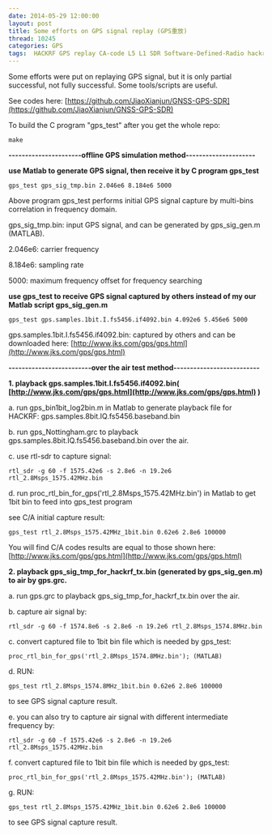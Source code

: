 ```yaml
---
date: 2014-05-29 12:00:00
layout: post
title: Some efforts on GPS signal replay (GPS重放)
thread: 10245
categories: GPS
tags:  HACKRF GPS replay CA-code L5 L1 SDR Software-Defined-Radio hackrf_transfer rtl-sdr rtl2832
---
```


Some efforts were put on replaying GPS signal, but it is only partial successful, not fully successful. Some tools/scripts are useful.

See codes here: [https://github.com/JiaoXianjun/GNSS-GPS-SDR](https://github.com/JiaoXianjun/GNSS-GPS-SDR)

To build the C program "gps_test" after you get the whole repo:

    make

**----------------------offline GPS simulation method---------------------**

**use Matlab to generate GPS signal, then receive it by C program gps_test**

    gps_test gps_sig_tmp.bin 2.046e6 8.184e6 5000

Above program gps_test performs initial GPS signal capture by multi-bins correlation in frequency domain.

gps_sig_tmp.bin: input GPS signal, and can be generated by gps_sig_gen.m (MATLAB).

2.046e6: carrier frequency

8.184e6: sampling rate

5000: maximum frequency offset for frequency searching

**use gps_test to receive GPS signal captured by others instead of my our Matlab script gps_sig_gen.m**

    gps_test gps.samples.1bit.I.fs5456.if4092.bin 4.092e6 5.456e6 5000

gps.samples.1bit.I.fs5456.if4092.bin: captured by others and can be downloaded here: [http://www.jks.com/gps/gps.html](http://www.jks.com/gps/gps.html)

**-------------------------over the air test method--------------------------**

**1. playback gps.samples.1bit.I.fs5456.if4092.bin( [http://www.jks.com/gps/gps.html](http://www.jks.com/gps/gps.html) )**

a. run gps_bin1bit_log2bin.m in Matlab to generate playback file for HACKRF: gps.samples.8bit.IQ.fs5456.baseband.bin

b. run gps_Nottingham.grc to playback gps.samples.8bit.IQ.fs5456.baseband.bin over the air.

c. use rtl-sdr to capture signal: 

    rtl_sdr -g 60 -f 1575.42e6 -s 2.8e6 -n 19.2e6 rtl_2.8Msps_1575.42MHz.bin

d. run proc_rtl_bin_for_gps('rtl_2.8Msps_1575.42MHz.bin') in Matlab to get 1bit bin to feed into gps_test program

see C/A initial capture result: 

    gps_test rtl_2.8Msps_1575.42MHz_1bit.bin 0.62e6 2.8e6 100000

You will find C/A codes results are equal to those shown here: [http://www.jks.com/gps/gps.html](http://www.jks.com/gps/gps.html)

**2. playback gps_sig_tmp_for_hackrf_tx.bin (generated by gps_sig_gen.m) to air by gps.grc.**

a. run gps.grc to playback gps_sig_tmp_for_hackrf_tx.bin over the air.

b. capture air signal by:

    rtl_sdr -g 60 -f 1574.8e6 -s 2.8e6 -n 19.2e6 rtl_2.8Msps_1574.8MHz.bin

c. convert captured file to 1bit bin file which is needed by gps_test:

    proc_rtl_bin_for_gps('rtl_2.8Msps_1574.8MHz.bin'); (MATLAB)

d. RUN: 

    gps_test rtl_2.8Msps_1574.8MHz_1bit.bin 0.62e6 2.8e6 100000

to see GPS signal capture result.

e. you can also try to capture air signal with different intermediate frequency by:

    rtl_sdr -g 60 -f 1575.42e6 -s 2.8e6 -n 19.2e6 rtl_2.8Msps_1575.42MHz.bin

f. convert captured file to 1bit bin file which is needed by gps_test:

    proc_rtl_bin_for_gps('rtl_2.8Msps_1575.42MHz.bin'); (MATLAB)

g. RUN: 

    gps_test rtl_2.8Msps_1575.42MHz_1bit.bin 0.62e6 2.8e6 100000
    
to see GPS signal capture result.
